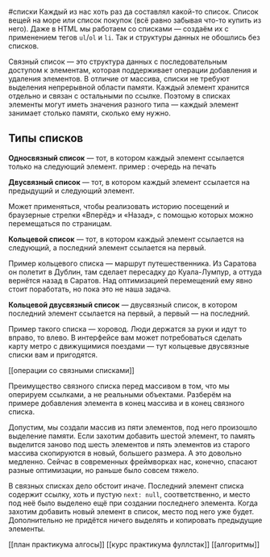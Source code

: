 #списки
Каждый из нас хоть раз да составлял какой-то список. Список вещей на море или список покупок (всё равно забывая что-то купить из него). Даже в HTML мы работаем со списками — создаём их с применением тегов `ul`/`ol` и `li`. Так и структуры данных не обошлись без списков.

Связный список — это структура данных с последовательным доступом к элементам, которая поддерживает операции добавления и удаления элементов.
В отличие от массива, списки не требуют выделения непрерывной области памяти. Каждый элемент хранится отдельно и связан с остальными по ссылке. Поэтому в списках элементы могут иметь значения разного типа — каждый элемент занимает столько памяти, сколько ему нужно.
## Типы списков

**Односвязный список** — тот, в котором каждый элемент ссылается только на следующий элемент.
пример : очередь на печать

**Двусвязный список** — тот, в котором каждый элемент ссылается на предыдущий и следующий элемент.

Может применяться, чтобы реализовать историю посещений и браузерные стрелки «Вперёд» и «Назад», с помощью которых можно перемещаться по страницам.

**Кольцевой список** — тот, в котором каждый элемент ссылается на следующий, а последний элемент ссылается на первый.

Пример кольцевого списка — маршрут путешественника. Из Саратова он полетит в Дублин, там сделает пересадку до Куала-Лумпур, а оттуда вернётся назад в Саратов. Над оптимизацией перемещений ему явно стоит поработать, но пока это не наша задача.

**Кольцевой двусвязный список** — двусвязный список, в котором последний элемент ссылается на первый, а первый — на последний.

Пример такого списка — хоровод. Люди держатся за руки и идут то вправо, то влево. В интерфейсе вам может потребоваться сделать карту метро с движущимися поездами — тут кольцевые двусвязные списки вам и пригодятся.

[[операции со связными списками]]

Преимущество связного списка перед массивом в том, что мы оперируем ссылками, а не реальными объектами. Разберём на примере добавления элемента в конец массива и в конец связного списка.

Допустим, мы создали массив из пяти элементов, под него произошло выделение памяти. Если захотим добавить шестой элемент, то память выделится заново под шесть элементов и пять элементов из старого массива скопируются в новый, большего размера. А это довольно медленно. Сейчас в современных фреймворках нас, конечно, спасают разные оптимизации, но раньше было совсем тяжело.

В связных списках дело обстоит иначе. Последний элемент списка содержит ссылку, хоть и пустую `next: null`, соответственно, и место под неё было выделено ещё при создании последнего элемента. Когда захотим добавить новый элемент в список, место под него уже будет. Дополнительно не придётся ничего выделять и копировать предыдущие элементы.

[[план практикума алгосы]]
[[курс практикума фуллстак]]
[[алгоритмы]]
